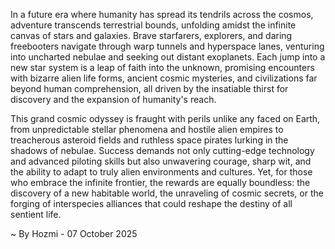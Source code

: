
In a future era where humanity has spread its tendrils across the cosmos, adventure transcends terrestrial bounds, unfolding amidst the infinite canvas of stars and galaxies. Brave starfarers, explorers, and daring freebooters navigate through warp tunnels and hyperspace lanes, venturing into uncharted nebulae and seeking out distant exoplanets. Each jump into a new star system is a leap of faith into the unknown, promising encounters with bizarre alien life forms, ancient cosmic mysteries, and civilizations far beyond human comprehension, all driven by the insatiable thirst for discovery and the expansion of humanity's reach.

This grand cosmic odyssey is fraught with perils unlike any faced on Earth, from unpredictable stellar phenomena and hostile alien empires to treacherous asteroid fields and ruthless space pirates lurking in the shadows of nebulae. Success demands not only cutting-edge technology and advanced piloting skills but also unwavering courage, sharp wit, and the ability to adapt to truly alien environments and cultures. Yet, for those who embrace the infinite frontier, the rewards are equally boundless: the discovery of a new habitable world, the unraveling of cosmic secrets, or the forging of interspecies alliances that could reshape the destiny of all sentient life.

~ By Hozmi - 07 October 2025
